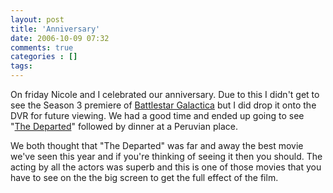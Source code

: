 ```yaml
---
layout: post
title: 'Anniversary'
date: 2006-10-09 07:32
comments: true
categories : []
tags:
---
```

On friday Nicole and I celebrated our anniversary. Due to this I didn't get to see the Season 3 premiere of <a href="http://www.scifi.com/battlestar/">Battlestar Galactica</a> but I did drop it onto the DVR for future viewing. We had a good time and ended up going to see "<a href="http://thedeparted.warnerbros.com/">The Departed</a>" followed by dinner at a Peruvian place.

We both thought that "The Departed" was far and away the best movie we've seen this year and if you're thinking of seeing it then you should. The acting by all the actors was superb and this is one of those movies that you have to see on the the big screen to get the full effect of the film.

